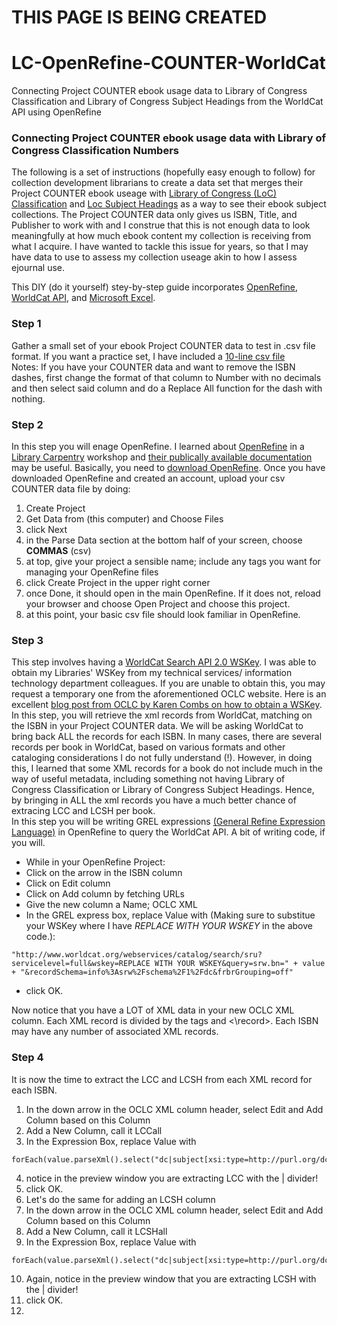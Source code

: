 # THIS PAGE IS BEING CREATED
# LC-OpenRefine-COUNTER-WorldCat
Connecting Project COUNTER ebook usage data to Library of Congress Classification and Library of Congress Subject Headings from the WorldCat API using OpenRefine

### Connecting Project COUNTER ebook usage data with Library of Congress Classification Numbers 

The following is a set of instructions (hopefully easy enough to follow) for collection development librarians to create a data set that merges their Project COUNTER ebook useage with [Library of Congress (LoC) Classification](https://www.loc.gov/catdir/cpso/lcc.html) and [Loc Subject Headings](https://www.loc.gov/aba/publications/FreeLCSH/freelcsh.html) as a way to see their ebook subject collections.  The Project COUNTER data only gives us ISBN, Title, and Publisher to work with and I construe that this is not enough data to look meaningfully at how much ebook content my collection is receiving from what I acquire.  I have wanted to tackle this issue for years, so that I may have data to use to assess my collection useage akin to how I assess ejournal use.

This DIY (do it yourself) stey-by-step guide incorporates [OpenRefine](https://openrefine.org/), [WorldCat API](https://www.oclc.org/developer/api/oclc-apis/worldcat-search-api.en.html), and [Microsoft Excel](https://www.microsoft.com/en-us/microsoft-365/excel).

### Step 1
Gather a small set of your ebook Project COUNTER data to test in .csv file format.  If you want a practice set, I have included a [10-line csv file](github_play_data_set_COUNTER.csv)  
Notes:  If you have your COUNTER data and want to remove the ISBN dashes, first change the format of that column to Number with no decimals and then select said column and do a Replace All function for the dash with nothing.  

### Step 2
In this step you will enage OpenRefine.  I learned about [OpenRefine](https://openrefine.org/) in a [Library Carpentry](https://librarycarpentry.org/) workshop and [their publically available documentation](https://librarycarpentry.github.io/lc-open-refine/) may be useful. Basically, you need to [download OpenRefine](https://openrefine.org/download).  Once you have downloaded OpenRefine and created an account, upload your csv COUNTER data file by doing:  
1. Create Project
2. Get Data from (this computer) and Choose Files
3. click Next
4. in the Parse Data section at the bottom half of your screen, choose **COMMAS** (csv)
5. at top, give your project a sensible name; include any tags you want for managing your OpenRefine files
6. click Create Project in the upper right corner
7. once Done, it should open in the main OpenRefine.  If it does not, reload your browser and choose Open Project and choose this project.
8. at this point, your basic csv file should look familiar in OpenRefine.



### Step 3
This step involves having a [WorldCat Search API 2.0 WSKey](https://www.oclc.org/developer/api/oclc-apis/worldcat-search-api.en.html). I was able to obtain my Libraries' WSKey from my technical services/ information technology department colleagues.  If you are unable to obtain this, you may request a temporary one from the aforementioned OCLC website. Here is an excellent [blog post from OCLC by Karen Combs on how to obtain a WSKey](https://www.oclc.org/developer/news/2018/using-open-refine-and-metadata-to-get-current-oclc-numbers.en.html).  
In this step, you will retrieve the xml records from WorldCat, matching on the ISBN in your Project COUNTER data.  We will be asking WorldCat to bring back ALL the records for each ISBN.  In many cases, there are several records per book in WorldCat, based on various formats and other cataloging considerations I do not fully understand (!). However, in doing this, I learned that some XML records for a book do not include much in the way of useful metadata, including something not having Library of Congress Classification or Library of Congress Subject Headings.  Hence, by bringing in ALL the xml records you have a much better chance of extracing LCC and LCSH per book.  
In this step you will be writing GREL expressions [(General Refine Expression Language)](https://openrefine.org/docs/manual/grel) in OpenRefine to query the WorldCat API.  A bit of writing code, if you will.  
- While in your OpenRefine Project:
- Click on the arrow in the ISBN column
- Click on Edit column
- Click on Add column by fetching URLs
- Give the new column a Name; OCLC XML
- In the GREL express box, replace Value with (Making sure to substitue your WSKey where I have _REPLACE WITH YOUR WSKEY_ in the above code.):

````
"http://www.worldcat.org/webservices/catalog/search/sru?servicelevel=full&wskey=REPLACE WITH YOUR WSKEY&query=srw.bn=" + value + "&recordSchema=info%3Asrw%2Fschema%2F1%2Fdc&frbrGrouping=off"
````
  
- click OK.

Now notice that you have a LOT of XML data in your new OCLC XML column.  Each XML record is divided by the tags <record> and <\record>.  Each ISBN may have any number of associated XML records.  

### Step 4
It is now the time to extract the LCC and LCSH from each XML record for each ISBN.
1. In the down arrow in the OCLC XML column header, select Edit and Add Column based on this Column
2. Add a New Column, call it LCCall
3. In the Expression Box, replace Value with 
````
forEach(value.parseXml().select("dc|subject[xsi:type=http://purl.org/dc/terms/LCC]"),x,x.ownText()).join("|")
````
4. notice in the preview window you are extracting LCC with the | divider!
5. click OK.
6. Let's do the same for adding an LCSH column
7. In the down arrow in the OCLC XML column header, select Edit and Add Column based on this Column
8. Add a New Column, call it LCSHall
9. In the Expression Box, replace Value with
````
forEach(value.parseXml().select("dc|subject[xsi:type=http://purl.org/dc/terms/LCSH]"),x,x.ownText()).join("|")
````
10. Again, notice in the preview window that you are extracting LCSH with the | divider!
11. click OK.
14. 


